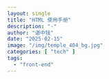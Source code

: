```yaml
---
layout: single
title: "HTML 使用手册"
description: "-"
author: "谌中钱"
date: "2025-02-15"
image: "/img/temple_404_bg.jpg"
categories: [ "tech" ]
tags:
  - "front-end"
---
```


<br />
<br />

<!-- @import "[TOC]" {cmd="toc" depthFrom=1 depthTo=6} -->

<!-- code_chunk_output -->



<!-- /code_chunk_output -->
